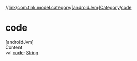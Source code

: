 //[link](../../index.md)/[com.tink.model.category](../index.md)/[[androidJvm]Category](index.md)/[code](code.md)



# code  
[androidJvm]  
Content  
val [code](code.md): [String](https://kotlinlang.org/api/latest/jvm/stdlib/kotlin/-string/index.html)  



